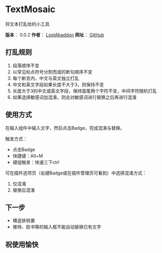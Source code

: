 # TextMosaic

将文本打乱给的小工具

**版本**： 0.0.2
**作者**： [LostAbaddon](mailto:lostabaddon@gmail.com)
**网址**： [GitHub](https://github.com/LostAbaddon/TextMosaic)

## 打乱规则

1.	段落顺序不变
2.	以常见标点符号分割而成的断句顺序不变
3.	每个断言内，中文与英文独立打乱
4.	中文和英文字段如果长度不大于3，则保持不变
5.	长度大于3的中文或英文字段，保持首尾两个字符不变，中间字符随机打乱
6.	如果选择敏感词加混淆，则会对敏感词进行替换之后再进行混淆

## 使用方式

在输入组件中输入文字，然后点击Badge，完成混淆与替换。

触发方式：
-	点击Badge
-	快捷键：Alt+M
-	键组触发：快速三下ctrl

可在插件选项页（右键Badge或在插件管理页可看到）中选择混淆方式：

1.	仅混淆
2.	替换后混淆

## 下一步

-	横竖排转置
-	推特、脸书等的输入框不能自动替换已有文字

## 祝使用愉快